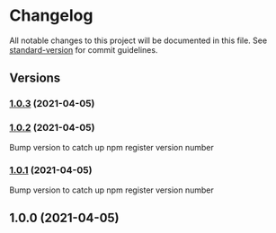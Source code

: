 # Changelog

All notable changes to this project will be documented in this file. See [standard-version](https://github.com/conventional-changelog/standard-version) for commit guidelines.

## Versions
### [1.0.3](https://github.com/digital-engine-info/bubble-plugin-helpers/compare/v1.0.2...v1.0.3) (2021-04-05)

### [1.0.2](https://github.com/digital-engine-info/bubble-plugin-helpers/compare/v1.0.1...v1.0.2) (2021-04-05)
Bump version to catch up npm register version number

### [1.0.1](https://github.com/digital-engine-info/bubble-plugin-helpers/compare/v1.0.0...v1.0.1) (2021-04-05)
Bump version to catch up npm register version number

## 1.0.0 (2021-04-05)
